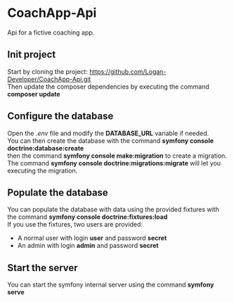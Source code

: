 # CoachApp-Api
Api for a fictive coaching app.

## Init project
Start by cloning the project: https://github.com/Logan-Developer/CoachApp-Api.git  
Then update the composer dependencies by executing the command __composer update__  

## Configure the database
Open the *.env* file and modify the __DATABASE_URL__ variable if needed.  
You can then create the database with the command __symfony console doctrine:database:create__  
then the command __symfony console make:migration__ to create a migration.  
The command __symfony console doctrine:migrations:migrate__ will let you executing the migration.

## Populate the database
You can populate the database with data using the provided fixtures with the command __symfony console doctrine:fixtures:load__  
If you use the fixtures, two users are provided:  
* A normal user with login __user__ and password __secret__
* An admin with login __admin__ and password __secret__

## Start the server
You can start the symfony internal server using the command __symfony serve__
